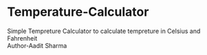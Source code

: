 # Temperature-Calculator
Simple Tempreture Calculator to calculate tempreture in Celsius and Fahrenheit
<br/>
Author-Aadit Sharma
